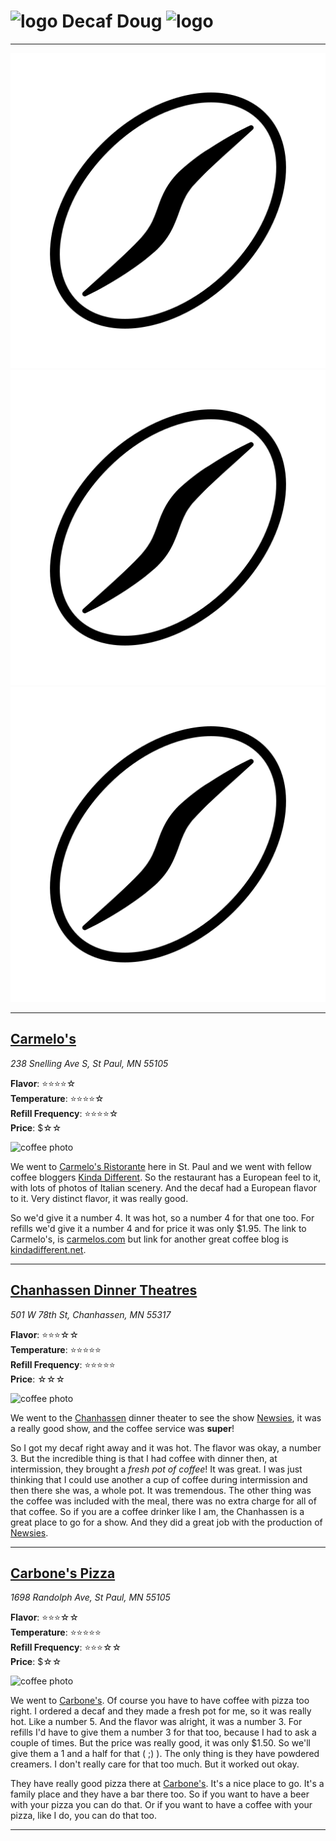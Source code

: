 <!-- 
Title: Decaf Doug
Description: A webpage about decaf coffee, because coffee lovers have to drink decaf sometimes
Image: http://i.imgur.com/jejxCJZ.jpg
URL: http://www.decafdoug.com
Twitter Title: Decaf Doug.com
Twitter Description: A webpage about decaf coffee, because coffee lovers have to drink decaf sometimes
Twitter Image: http://i.imgur.com/jejxCJZ.jpg
Twitter Card Type: summary_large_image
-->

<!-- 
Styles: 
- http://fonts.googleapis.com/css?family=Oswald|Montserrat
- https://fonts.googleapis.com/icon?family=Material+Icons

Scripts:
- //pagead2.googlesyndication.com/pagead/js/adsbygoogle.js
-->

# ![logo](path_to_logo_image) Decaf Doug ![logo](path_to_logo_image)

<!-- commenting out hamburger and nav for now
- [Home](index.html)
-->

---

![coffee bean](if_barista-icons_coffee-bean_889379.svg) ![coffee bean](if_barista-icons_coffee-bean_889379.svg) ![coffee bean](if_barista-icons_coffee-bean_889379.svg)

---

## [Carmelo's](http://www.carmelos.com/Site/home.html)
*238 Snelling Ave S, St Paul, MN 55105*

**Flavor**: ⭐⭐⭐⭐☆  
**Temperature**: ⭐⭐⭐⭐☆  
**Refill Frequency**: ⭐⭐⭐⭐☆  
**Price**: $☆☆

![coffee photo](path_to_photo)

We went to [Carmelo's Ristorante](http://www.carmelos.com/Site/home.html) here in St. Paul and we went with fellow coffee bloggers [Kinda Different](https://kindadifferent.net/wp/). So the restaurant has a European feel to it, with lots of photos of Italian scenery. And the decaf had a European flavor to it. Very distinct flavor, it was really good.

So we'd give it a number 4. It was hot, so a number 4 for that one too. For refills we'd give it a number 4 and for price it was only $1.95. The link to Carmelo's, is [carmelos.com](http://www.carmelos.com/Site/home.html) but link for another great coffee blog is [kindadifferent.net](https://kindadifferent.net/wp/).

---

## [Chanhassen Dinner Theatres](https://www.chanhassendt.com/)
*501 W 78th St, Chanhassen, MN 55317*

**Flavor**: ⭐⭐⭐☆☆  
**Temperature**: ⭐⭐⭐⭐⭐  
**Refill Frequency**: ⭐⭐⭐⭐⭐  
**Price**: ☆☆☆

![coffee photo](path_to_photo)

We went to the [Chanhassen](https://www.chanhassendt.com/) dinner theater to see the show [Newsies](https://www.chanhassendt.com/Online/default.asp?BOparam::WScontent::loadArticle::permalink=newsies&BOparam::WScontent::loadArticle::context_id=), it was a really good show, and the coffee service was **super**!

So I got my decaf right away and it was hot. The flavor was okay, a number 3. But the incredible thing is that I had coffee with dinner then, at intermission, they brought a *fresh pot of coffee*! It was great. I was just thinking that I could use another a cup of coffee during intermission and then there she was, a whole pot. It was tremendous. The other thing was the coffee was included with the meal, there was no extra charge for all of that coffee. So if you are a coffee drinker like I am, the Chanhassen is a great place to go for a show. And they did a great job with the production of [Newsies](https://www.chanhassendt.com/Online/default.asp?BOparam::WScontent::loadArticle::permalink=newsies&BOparam::WScontent::loadArticle::context_id=).

---

## [Carbone's Pizza](http://carbonesonrandolph.com/)
*1698 Randolph Ave, St Paul, MN 55105*

**Flavor**: ⭐⭐⭐☆☆  
**Temperature**: ⭐⭐⭐⭐⭐  
**Refill Frequency**: ⭐⭐⭐☆☆  
**Price**: $☆☆

![coffee photo](path_to_photo)

We went to [Carbone's](http://carbonesonrandolph.com/carbonesonrandolph/HOME.html). Of course you have to have coffee with pizza too right. I ordered a decaf and they made a fresh pot for me, so it was really hot. Like a number 5. And the flavor was alright, it was a number 3. For refills I'd have to give them a number 3 for that too, because I had to ask a couple of times. But the price was really good, it was only $1.50. So we'll give them a 1 and a half for that ( ;) ). The only thing is they have powdered creamers. I don't really care for that too much. But it worked out okay.

They have really good pizza there at [Carbone's](http://carbonesonrandolph.com/carbonesonrandolph/HOME.html). It's a nice place to go. It's a family place and they have a bar there too. So if you want to have a beer with your pizza you can do that. Or if you want to have a coffee with your pizza, like I do, you can do that too.

---

